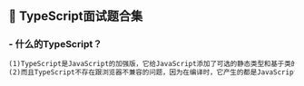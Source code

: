 ## 📒 TypeScript面试题合集

### - 什么的TypeScript？

```markdown
(1)TypeScript是JavaScript的加强版，它给JavaScript添加了可选的静态类型和基于类的面向对象编程，它拓展了JavaScript的语法。
(2)而且TypeScript不存在跟浏览器不兼容的问题，因为在编译时，它产生的都是JavaScript代码。
```


